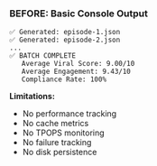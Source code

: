 ### BEFORE: Basic Console Output

```
✅ Generated: episode-1.json
✅ Generated: episode-2.json
...
✅ BATCH COMPLETE
   Average Viral Score: 9.00/10
   Average Engagement: 9.43/10
   Compliance Rate: 100%
```

**Limitations:**

- No performance tracking
- No cache metrics
- No TPOPS monitoring
- No failure tracking
- No disk persistence
